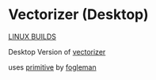 # Vectorizer (Desktop)

[LINUX BUILDS](https://gitlab.com/sergds/vectorizer)

Desktop Version of [vectorizer](https://github.com/sergds/vectorizer)

uses [primitive](https://github.com/fogleman/primitive) by [fogleman](https://github.com/fogleman)

